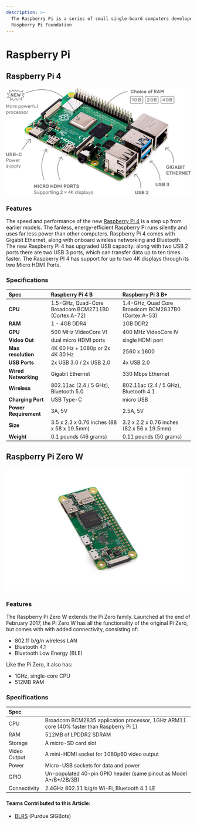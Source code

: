 ```yaml
---
description: >-
  The Raspberry Pi is a series of small single-board computers developed by the
  Raspberry Pi Foundation
---
```


# Raspberry Pi

## Raspberry Pi 4

![](../../.gitbook/assets/pi4-labelled-2x-0894491e6de97a282dde5a5010cc8b61.webp)

### Features

The speed and performance of the new [Raspberry Pi 4](https://www.raspberrypi.org/products/raspberry-pi-4-model-b/) is a step up from earlier models. The fanless, energy-efficient Raspberry Pi runs silently and uses far less power than other computers. Raspberry Pi 4 comes with Gigabit Ethernet, along with onboard wireless networking and Bluetooth. The new Raspberry Pi 4 has upgraded USB capacity: along with two USB 2 ports there are two USB 3 ports, which can transfer data up to ten times faster. The Raspberry PI 4 has support for up to two 4K displays through its two Micro HDMI Ports. 

### Specifications

| **Spec** | **Raspberry Pi 4 B** | **Raspberry Pi 3 B+** |
| :--- | :--- | :--- |
| **CPU** | 1.5-GHz, Quad-Core Broadcom BCM2711B0 \(Cortex A-72\) | 1.4-GHz, Quad Core Broadcom BCM2837B0  \(Cortex A-53\) |
| **RAM** | 1 - 4GB DDR4 | 1GB DDR2 |
| **GPU** | 500 MHz VideoCore VI | 400 MHz VideoCore IV |
| **Video Out** | dual micro HDMI ports | single HDMI port |
| **Max resolution** | 4K 60 Hz + 1080p or 2x 4K 30 Hz | 2560 x 1600 |
| **USB Ports** | 2x USB 3.0 / 2x USB 2.0 | 4x USB 2.0 |
| **Wired Networking** | Gigabit Ethernet | 330 Mbps Ethernet |
| **Wireless** | 802.11ac \(2.4 / 5 GHz\), Bluetooth 5.0 | 802.11ac \(2.4 / 5 GHz\), Bluetooth 4.1 |
| **Charging Port** | USB Type-C | micro USB |
| **Power Requirement** | 3A, 5V | 2.5A, 5V |
| **Size** | 3.5 x 2.3 x 0.76 inches \(88 x 58 x 19.5mm\) | 3.2 x 2.2 x 0.76 inches \(82 x 56 x 19.5mm\) |
| **Weight** | 0.1 pounds \(46 grams\) | 0.11 pounds \(50 grams\) |

## Raspberry Pi Zero W

![](../../.gitbook/assets/72a529ca180136e5ab43dcf1547253238e273b8b_pi-zero-w-tilt-1-1620x1080.webp)

### Features

The Raspberry Pi Zero W extends the Pi Zero family. Launched at the end of February 2017, the Pi Zero W has all the functionality of the original Pi Zero, but comes with with added connectivity, consisting of:

* 802.11 b/g/n wireless LAN
* Bluetooth 4.1
* Bluetooth Low Energy \(BLE\)

Like the Pi Zero, it also has:

* 1GHz, single-core CPU
* 512MB RAM

### **Specifications**

| Spec |  |
| :--- | :--- |
| CPU | Broadcom BCM2835 application processor, 1GHz ARM11 core \(40% faster than Raspberry Pi 1\) |
| RAM | 512MB of LPDDR2 SDRAM |
| Storage | A micro-SD card slot |
| Video Output | A mini-HDMI socket for 1080p60 video output |
| Power | Micro-USB sockets for data and power |
| GPIO | Un-populated 40-pin GPIO header \(same pinout as Model A+/B+/2B/3B\) |
| Connectivity  | 2.4GHz 802.11 b/g/n Wi-Fi, Bluetooth 4.1 LE |



#### Teams Contributed to this Article:

* [BLRS](https://purduesigbots.com/) \(Purdue SIGBots\)


